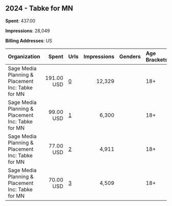 ## 2024 - Tabke for MN 
**Spent**: 437.00

**Impressions**: 28,049

**Billing Addresses**: US

|Organization|Spent|Urls|Impressions|Genders|Age Brackets|Country Codes|
|:---|---:|:---|---:|:---|:---|:---|
|Sage Media Planning & Placement  Inc: Tabke for MN|191.00 USD|[0](https://www.snap.com/political-ads/asset/37eb44b2a4b80f3d34b18a526f5bab0d5fd9cf99ec8948f8224daa79d2edeae2?mediaType=mp4)|12,329||18+|united states|
|Sage Media Planning & Placement  Inc: Tabke for MN|99.00 USD|[1](https://www.snap.com/political-ads/asset/044252e9891209cdab7e694c5cc45c1fe01b9ee34d27c1fa298735c4c6382a31?mediaType=mp4)|6,300||18+|united states|
|Sage Media Planning & Placement  Inc: Tabke for MN|77.00 USD|[2](https://www.snap.com/political-ads/asset/95e9920ea4f2d4d00e53462998fd29afcce0cf464426c976749c9d0a9abc81a5?mediaType=mp4)|4,911||18+|united states|
|Sage Media Planning & Placement  Inc: Tabke for MN|70.00 USD|[3](https://www.snap.com/political-ads/asset/19b0029006eb2b0a4771ae5f9345d8bd24ebc280612384a4f45d4134e1c870bb?mediaType=mp4)|4,509||18+|united states|
